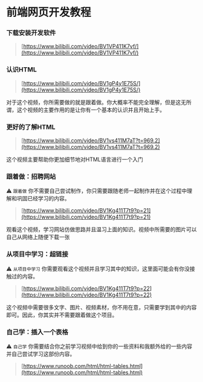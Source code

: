 # 前端网页开发教程

### 下载安装开发软件

> [https://www.bilibili.com/video/BV1VP411K7vf/](https://www.bilibili.com/video/BV1VP411K7vf/)

### 认识HTML

> [https://www.bilibili.com/video/BV1gP4y1E75S/](https://www.bilibili.com/video/BV1gP4y1E75S/)

对于这个视频，你所需要做的就是跟着做。你大概率不能完全理解，但是这无所谓，这个视频的主要作用的是让你有一个基本的认识并且开始上手。

### 更好的了解HTML

> [https://www.bilibili.com/video/BV1vs411M7aT?t=969.2](https://www.bilibili.com/video/BV1vs411M7aT?t=969.2)

这个视频主要帮助你更加细节地对HTML语言进行一个入门

### 跟着做：招聘网站

⚠️ `跟着做` 你不需要自己尝试制作，你只需要跟随老师一起制作并在这个过程中理解和巩固已经学习的内容。

> [https://www.bilibili.com/video/BV1Kg411T7t9?p=21](https://www.bilibili.com/video/BV1Kg411T7t9?p=21)

观看这个视频，学习网站仿做思路并且温习上面的知识。视频中所需要的图片可以自己从网络上随便下载一张

### 从项目中学习：超链接

⚠️ `从项目中学习` 你需要观看这个视频并且学习其中的知识，这里面可能会有你没接触过的内容。

> [https://www.bilibili.com/video/BV1Kg411T7t9?p=22](https://www.bilibili.com/video/BV1Kg411T7t9?p=22)

这个视频中需要很多文字、图片、视频素材，你不用在意，只需要学到其中的内容即可。因此，你其实并不需要跟着做这个项目。

### 自己学：插入一个表格

⚠️ `自己学` 你需要结合你之前学习视频中给到你的一些资料和我额外给的一些内容并自己尝试学习这部份内容。

> [https://www.runoob.com/html/html-tables.html](https://www.runoob.com/html/html-tables.html)
